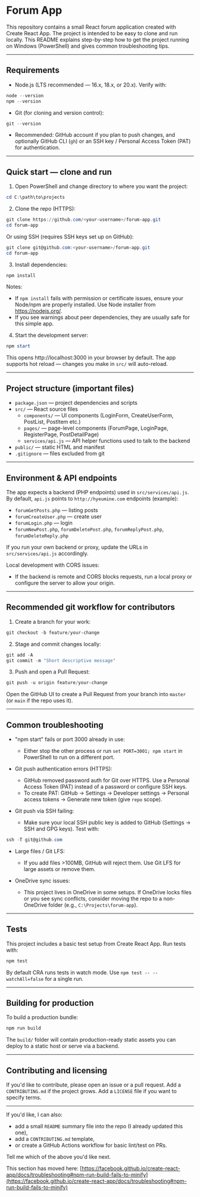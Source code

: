 # Forum App

This repository contains a small React forum application created with Create React App. The project is intended to be easy to clone and run locally. This README explains step-by-step how to get the project running on Windows (PowerShell) and gives common troubleshooting tips.

---

## Requirements

- Node.js (LTS recommended — 16.x, 18.x, or 20.x). Verify with:

```powershell
node --version
npm --version
```

- Git (for cloning and version control):

```powershell
git --version
```

- Recommended: GitHub account if you plan to push changes, and optionally GitHub CLI (`gh`) or an SSH key / Personal Access Token (PAT) for authentication.

---

## Quick start — clone and run

1. Open PowerShell and change directory to where you want the project:

```powershell
cd C:\path\to\projects
```

2. Clone the repo (HTTPS):

```powershell
git clone https://github.com/<your-username>/forum-app.git
cd forum-app
```

Or using SSH (requires SSH keys set up on GitHub):

```powershell
git clone git@github.com:<your-username>/forum-app.git
cd forum-app
```

3. Install dependencies:

```powershell
npm install
```

Notes:
- If `npm install` fails with permission or certificate issues, ensure your Node/npm are properly installed. Use Node installer from https://nodejs.org/.
- If you see warnings about peer dependencies, they are usually safe for this simple app.

4. Start the development server:

```powershell
npm start
```

This opens http://localhost:3000 in your browser by default. The app supports hot reload — changes you make in `src/` will auto-reload.

---

## Project structure (important files)

- `package.json` — project dependencies and scripts
- `src/` — React source files
	- `components/` — UI components (LoginForm, CreateUserForm, PostList, PostItem etc.)
	- `pages/` — page-level components (ForumPage, LoginPage, RegisterPage, PostDetailPage)
	- `services/api.js` — API helper functions used to talk to the backend
- `public/` — static HTML and manifest
- `.gitignore` — files excluded from git

---

## Environment & API endpoints

The app expects a backend (PHP endpoints) used in `src/services/api.js`. By default, `api.js` points to `http://hyeumine.com` endpoints (example):

- `forumGetPosts.php` — listing posts
- `forumCreateUser.php` — create user
- `forumLogin.php` — login
- `forumNewPost.php`, `forumDeletePost.php`, `forumReplyPost.php`, `forumDeleteReply.php`

If you run your own backend or proxy, update the URLs in `src/services/api.js` accordingly.

Local development with CORS issues:
- If the backend is remote and CORS blocks requests, run a local proxy or configure the server to allow your origin.

---

## Recommended git workflow for contributors

1. Create a branch for your work:

```powershell
git checkout -b feature/your-change
```

2. Stage and commit changes locally:

```powershell
git add -A
git commit -m "Short descriptive message"
```

3. Push and open a Pull Request:

```powershell
git push -u origin feature/your-change
```

Open the GitHub UI to create a Pull Request from your branch into `master` (or `main` if the repo uses it).

---

## Common troubleshooting

- "npm start" fails or port 3000 already in use:
	- Either stop the other process or run `set PORT=3001; npm start` in PowerShell to run on a different port.

- Git push authentication errors (HTTPS):
	- GitHub removed password auth for Git over HTTPS. Use a Personal Access Token (PAT) instead of a password or configure SSH keys.
	- To create PAT: GitHub -> Settings -> Developer settings -> Personal access tokens -> Generate new token (give `repo` scope).

- Git push via SSH failing:
	- Make sure your local SSH public key is added to GitHub (Settings -> SSH and GPG keys). Test with:

```powershell
ssh -T git@github.com
```

- Large files / Git LFS:
	- If you add files >100MB, GitHub will reject them. Use Git LFS for large assets or remove them.

- OneDrive sync issues:
	- This project lives in OneDrive in some setups. If OneDrive locks files or you see sync conflicts, consider moving the repo to a non-OneDrive folder (e.g., `C:\Projects\forum-app`).

---

## Tests

This project includes a basic test setup from Create React App. Run tests with:

```powershell
npm test
```

By default CRA runs tests in watch mode. Use `npm test -- --watchAll=false` for a single run.

---

## Building for production

To build a production bundle:

```powershell
npm run build
```

The `build/` folder will contain production-ready static assets you can deploy to a static host or serve via a backend.

---

## Contributing and licensing

If you'd like to contribute, please open an issue or a pull request. Add a `CONTRIBUTING.md` if the project grows. Add a `LICENSE` file if you want to specify terms.

---

If you'd like, I can also:
- add a small `README` summary file into the repo (I already updated this one),
- add a `CONTRIBUTING.md` template,
- or create a GitHub Actions workflow for basic lint/test on PRs.

Tell me which of the above you'd like next.

This section has moved here: [https://facebook.github.io/create-react-app/docs/troubleshooting#npm-run-build-fails-to-minify](https://facebook.github.io/create-react-app/docs/troubleshooting#npm-run-build-fails-to-minify)
